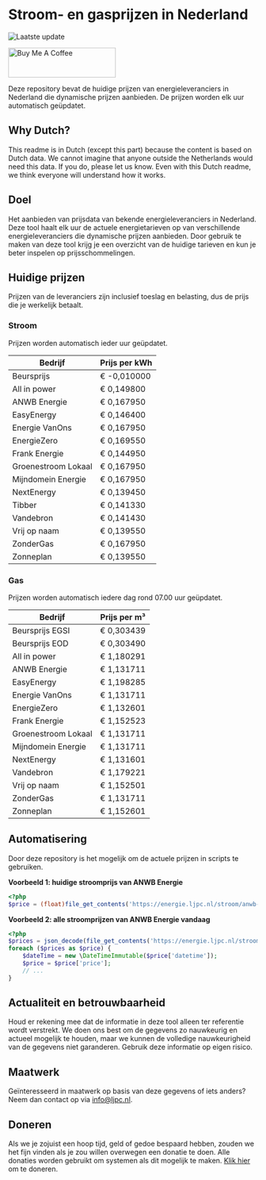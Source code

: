 # Stroom- en gasprijzen in Nederland

![Laatste update](https://img.shields.io/badge/laatste%20update-2024--07--16%2011%3A00%20CET-brightgreen)

<a href="https://www.buymeacoffee.com/Lars-" target="_blank"><img src="https://cdn.buymeacoffee.com/buttons/v2/default-orange.png" alt="Buy Me A Coffee" height="60" style="height: 60px !important;width: 217px !important;" ></a>

Deze repository bevat de huidige prijzen van energieleveranciers in Nederland die dynamische prijzen aanbieden. De prijzen worden elk uur automatisch geüpdatet.

## Why Dutch?

This readme is in Dutch (except this part) because the content is based on Dutch data. We cannot imagine that anyone outside the Netherlands would need this data. If you do, please let us know. Even with this Dutch readme, we think
everyone will understand how it works.

## Doel

Het aanbieden van prijsdata van bekende energieleveranciers in Nederland. Deze tool haalt elk uur de actuele energietarieven op van verschillende energieleveranciers die dynamische prijzen aanbieden. Door gebruik te maken van deze tool
krijg je een overzicht van de huidige tarieven en kun je beter inspelen op prijsschommelingen.

## Huidige prijzen

Prijzen van de leveranciers zijn inclusief toeslag en belasting, dus de prijs die je werkelijk betaalt.

### Stroom

Prijzen worden automatisch ieder uur geüpdatet.

 Bedrijf | Prijs per kWh 
---------|---------------
Beursprijs | € -0,010000
All in power | € 0,149800
ANWB Energie | € 0,167950
EasyEnergy | € 0,146400
Energie VanOns | € 0,167950
EnergieZero | € 0,169550
Frank Energie | € 0,144950
Groenestroom Lokaal | € 0,167950
Mijndomein Energie | € 0,167950
NextEnergy | € 0,139450
Tibber | € 0,141330
Vandebron | € 0,141430
Vrij op naam | € 0,139550
ZonderGas | € 0,167950
Zonneplan | € 0,139550


### Gas

Prijzen worden automatisch iedere dag rond 07.00 uur geüpdatet.

 Bedrijf | Prijs per m³ 
---------|--------------
Beursprijs EGSI | € 0,303439
Beursprijs EOD | € 0,303490
All in power | € 1,180291
ANWB Energie | € 1,131711
EasyEnergy | € 1,198285
Energie VanOns | € 1,131711
EnergieZero | € 1,132601
Frank Energie | € 1,152523
Groenestroom Lokaal | € 1,131711
Mijndomein Energie | € 1,131711
NextEnergy | € 1,131601
Vandebron | € 1,179221
Vrij op naam | € 1,152501
ZonderGas | € 1,131711
Zonneplan | € 1,152601


## Automatisering

Door deze repository is het mogelijk om de actuele prijzen in scripts te gebruiken.

**Voorbeeld 1: huidige stroomprijs van ANWB Energie**

```php
<?php
$price = (float)file_get_contents('https://energie.ljpc.nl/stroom/anwb-energie-nu.txt');

```

**Voorbeeld 2: alle stroomprijzen van ANWB Energie vandaag**

```php
<?php
$prices = json_decode(file_get_contents('https://energie.ljpc.nl/stroom/all-in-power-vandaag.json'),true);
foreach ($prices as $price) {
    $dateTime = new \DateTimeImmutable($price['datetime']);
    $price = $price['price'];
    // ...
}
```

## Actualiteit en betrouwbaarheid

Houd er rekening mee dat de informatie in deze tool alleen ter referentie wordt verstrekt. We doen ons best om de gegevens zo nauwkeurig en actueel mogelijk te houden, maar we kunnen de volledige nauwkeurigheid van de gegevens niet
garanderen. Gebruik deze informatie op eigen risico.

## Maatwerk

Geïnteresseerd in maatwerk op basis van deze gegevens of iets anders? Neem dan contact op
via [info@ljpc.nl](mailto:info@ljpc.nl?subject=Energie%20prijzen).

## Doneren

Als we je zojuist een hoop tijd, geld of gedoe bespaard hebben, zouden we het fijn vinden als je zou willen overwegen een
donatie te doen. Alle donaties worden gebruikt om systemen als dit mogelijk te
maken. [Klik hier](https://www.buymeacoffee.com/Lars-) om te doneren.

